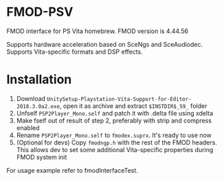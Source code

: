 # FMOD-PSV
FMOD interface for PS Vita homebrew. FMOD version is 4.44.56

Supports hardware acceleration based on SceNgs and SceAudiodec. Supports Vita-specific formats and DSP effects.

# Installation
1. Download ```UnitySetup-Playstation-Vita-Support-for-Editor-2018.3.0a2.exe```, open it as archive and extract ```$INSTDIR$_59_``` folder
2. Unfself ```PSP2Player_Mono.self``` and patch it with .delta file using xdelta
3. Make fself out of result of step 2, preferably with strip and compress enabled
4. Rename ```PSP2Player_Mono.self``` to ```fmodex.suprx```. It's ready to use now
5. (Optional for devs) Copy ```fmodngp.h``` with the rest of the FMOD headers. This allows dev to set some additional Vita-specific properties during FMOD system init

For usage example refer to fmodInterfaceTest.
